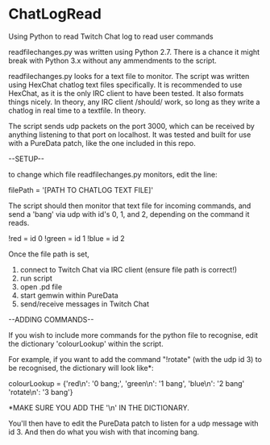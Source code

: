 # ChatLogRead
Using Python to read Twitch Chat log to read user commands

readfilechanges.py was written using Python 2.7. There is a chance it might break with Python 3.x without any ammendments to the script.

readfilechanges.py looks for a text file to monitor. The script was written using HexChat chatlog text files specifically.
It is recommended to use HexChat, as it is the only IRC client to have been tested. It also formats things nicely.
In theory, any IRC client /should/ work, so long as they write a chatlog in real time to a textfile. In theory.

The script sends udp packets on the port 3000, which can be received by anything listening to that port on localhost.
It was tested and built for use with a PureData patch, like the one included in this repo.


--SETUP--

to change which file readfilechanges.py monitors, edit the line:

filePath = '[PATH TO CHATLOG TEXT FILE]'


The script should then monitor that text file for incoming commands, and send a 'bang' via udp with id's 0, 1, and 2, depending
on the command it reads.

!red = id 0
!green = id 1
!blue = id 2

Once the file path is set,
1) connect to Twitch Chat via IRC client (ensure file path is correct!)
2) run script
3) open .pd file
4) start gemwin within PureData
5) send/receive messages in Twitch Chat


--ADDING COMMANDS--

If you wish to include more commands for the python file to recognise, edit the dictionary 'colourLookup' within the script.

For example, if you want to add the command "!rotate" (with the udp id 3) to be recognised, the dictionary will look like*:

colourLookup = {'red\n': '0 bang;',
                'green\n': '1 bang',
                'blue\n': '2 bang'
		'rotate\n': '3 bang'}

*MAKE SURE YOU ADD THE '\n' IN THE DICTIONARY.

You'll then have to edit the PureData patch to listen for a udp message with id 3. And then do what you wish with that incoming bang.
